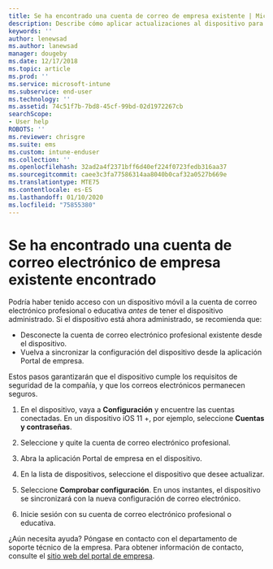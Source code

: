 ```yaml
---
title: Se ha encontrado una cuenta de correo de empresa existente | Microsoft Docs
description: Describe cómo aplicar actualizaciones al dispositivo para que pueda tener acceso de nuevo al correo electrónico profesional o educativo.
keywords: ''
author: lenewsad
ms.author: lanewsad
manager: dougeby
ms.date: 12/17/2018
ms.topic: article
ms.prod: ''
ms.service: microsoft-intune
ms.subservice: end-user
ms.technology: ''
ms.assetid: 74c51f7b-7bd8-45cf-99bd-02d1972267cb
searchScope:
- User help
ROBOTS: ''
ms.reviewer: chrisgre
ms.suite: ems
ms.custom: intune-enduser
ms.collection: ''
ms.openlocfilehash: 32ad2a4f2371bff6d40ef224f0723fedb316aa37
ms.sourcegitcommit: caee3c3fa77586314aa8040b0caf32a0527b669e
ms.translationtype: MTE75
ms.contentlocale: es-ES
ms.lasthandoff: 01/10/2020
ms.locfileid: "75855380"
---
```

# <a name="an-existing-company-email-account-was-found"></a>Se ha encontrado una cuenta de correo electrónico de empresa existente encontrado

Podría haber tenido acceso con un dispositivo móvil a la cuenta de correo electrónico profesional o educativa *antes* de tener el dispositivo administrado. Si el dispositivo está ahora administrado, se recomienda que:

* Desconecte la cuenta de correo electrónico profesional existente desde el dispositivo.
* Vuelva a sincronizar la configuración del dispositivo desde la aplicación Portal de empresa.  

Estos pasos garantizarán que el dispositivo cumple los requisitos de seguridad de la compañía, y que los correos electrónicos permanecen seguros.

1. En el dispositivo, vaya a **Configuración** y encuentre las cuentas conectadas. En un dispositivo iOS 11 +, por ejemplo, seleccione **Cuentas y contraseñas**.
 
2. Seleccione y quite la cuenta de correo electrónico profesional.

3. Abra la aplicación Portal de empresa en el dispositivo.  

4. En la lista de dispositivos, seleccione el dispositivo que desee actualizar.

5. Seleccione **Comprobar configuración**. En unos instantes, el dispositivo se sincronizará con la nueva configuración de correo electrónico.

6. Inicie sesión con su cuenta de correo electrónico profesional o educativa.

¿Aún necesita ayuda? Póngase en contacto con el departamento de soporte técnico de la empresa. Para obtener información de contacto, consulte el [sitio web del portal de empresa](https://go.microsoft.com/fwlink/?linkid=2010980).
